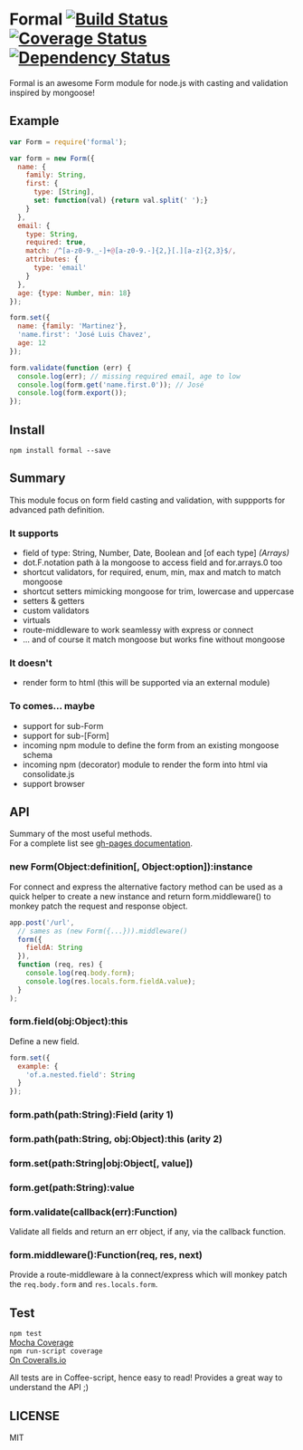 # Formal [![Build Status](https://travis-ci.org/nrako/formal.png?branch=master)](https://travis-ci.org/nrako/formal) [![Coverage Status](https://coveralls.io/repos/nrako/formal/badge.png?branch=master)](https://coveralls.io/r/nrako/formal) [![Dependency Status](https://gemnasium.com/nrako/formal.png)](https://gemnasium.com/nrako/formal)

Formal is an awesome Form module for node.js with casting and validation inspired by mongoose!

## Example
```javascript
var Form = require('formal');

var form = new Form({
  name: {
    family: String,
    first: {
      type: [String],
      set: function(val) {return val.split(' ');}
    }
  },
  email: {
    type: String,
    required: true,
    match: /^[a-z0-9._-]+@[a-z0-9.-]{2,}[.][a-z]{2,3}$/,
    attributes: {
      type: 'email'
    }
  },
  age: {type: Number, min: 18}
});

form.set({
  name: {family: 'Martinez'},
  'name.first': 'José Luis Chavez',
  age: 12
});

form.validate(function (err) {
  console.log(err); // missing required email, age to low
  console.log(form.get('name.first.0')); // José
  console.log(form.export());
});
```

## Install
`npm install formal --save`

## Summary

This module focus on form field casting and validation, with suppports for advanced path definition.

### It supports

* field of type: String, Number, Date, Boolean and [of each type] *(Arrays)*
* dot.F.notation path à la mongoose to access field and for.arrays.0 too
* shortcut validators, for required, enum, min, max and match to match mongoose
* shortcut setters mimicking mongoose for trim, lowercase and uppercase
* setters & getters
* custom validators
* virtuals
* route-middleware to work seamlessy with express or connect
* ... and of course it match mongoose but works fine without mongoose

### It doesn't

* render form to html (this will be supported via an external module)

### To comes... maybe

* support for sub-Form
* support for sub-[Form]
* incoming npm module to define the form from an existing mongoose schema
* incoming npm (decorator) module to render the form into html via consolidate.js
* support browser

## API

Summary of the most useful methods.  
For a complete list see [gh-pages documentation](http://nrako.github.io/formal).

### new Form(Object:definition[, Object:option]):instance

For connect and express the alternative factory method can be used as a quick helper to
create a new instance and return form.middleware() to monkey patch the request and
response object.
```javascript
app.post('/url',
  // sames as (new Form({...})).middleware()
  form({
    fieldA: String
  }),
  function (req, res) {
    console.log(req.body.form);
    console.log(res.locals.form.fieldA.value);
  }
);
```

### form.field(obj:Object):this

Define a new field.

```javascript
form.set({
  example: {
    'of.a.nested.field': String
  }
});
```

### form.path(path:String):Field (arity 1)

### form.path(path:String, obj:Object):this (arity 2)

### form.set(path:String|obj:Object[, value])

### form.get(path:String):value

### form.validate(callback(err):Function)

Validate all fields and return an err object, if any, via the callback function.

### form.middleware():Function(req, res, next)

Provide a route-middleware à la connect/express which will monkey patch
the `req.body.form` and `res.locals.form`.

## Test
`npm test`  
[Mocha Coverage](http://nrako.github.io/formal/coverage.html)  
`npm run-script coverage`  
[On Coveralls.io](https://coveralls.io/r/nrako/formal)

All tests are in Coffee-script, hence easy to read! Provides a great way to understand the API ;)

## LICENSE

MIT
